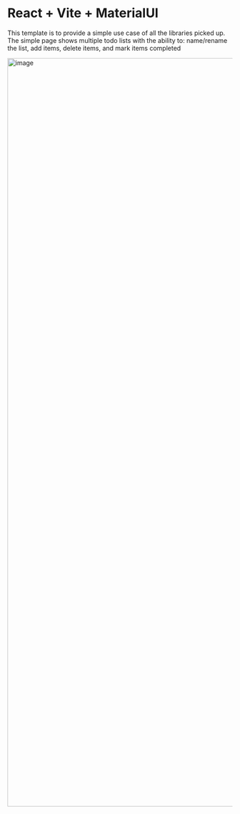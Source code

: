 # React + Vite + MaterialUI

This template is to provide a simple use case of all the libraries picked up. The simple page shows multiple todo lists with the ability to: name/rename the list, add items, delete items, and mark items completed

<img width="1677" alt="image" src="https://github.com/ValerieVichi/ed-react-materialUI-fancy/assets/127167123/f934ce16-c196-4155-9841-de307e49ed9e">
